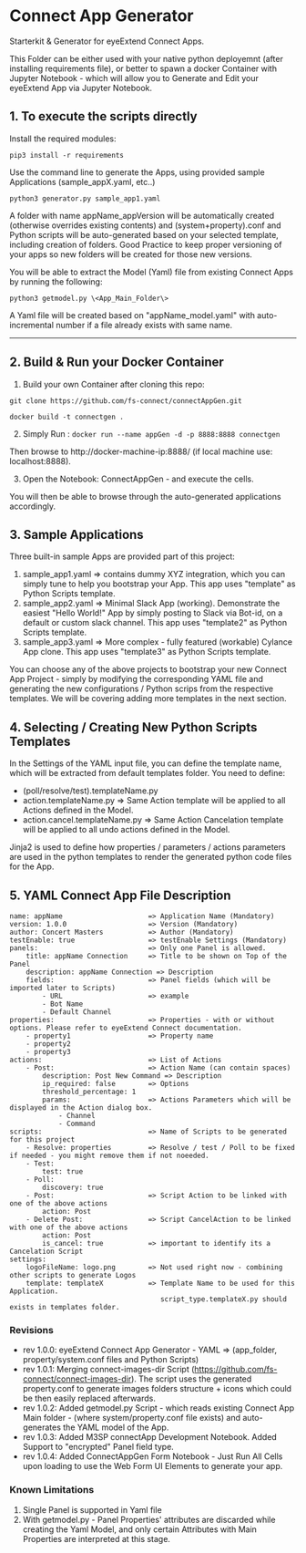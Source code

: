 # Connect App Generator
Starterkit & Generator for eyeExtend Connect Apps.   

This Folder can be either used with your native python deployemnt (after installing requirements file), or better to spawn a docker Container with Jupyter Notebook - which will allow you to Generate and Edit your eyeExtend App via Jupyter Notebook.

## 1. To execute the scripts directly

Install the required modules:

 `pip3 install -r requirements`

Use the command line to generate the Apps, using provided sample Applications (sample_appX.yaml, etc..)

 `python3 generator.py sample_app1.yaml`

A folder with name appName_appVersion will be automatically created (otherwise overrides existing contents) and (system+property).conf and Python scripts will be auto-generated based on your selected template, including creation of folders. Good Practice to keep proper versioning of your apps so new folders will be created for those new versions.

You will be able to extract the Model (Yaml) file from existing Connect Apps by running the following:

`python3 getmodel.py \<App_Main_Folder\>`

A Yaml file will be created based on "appName_model.yaml" with auto-incremental number if a file already exists with same name.

- - - -

## 2. Build & Run your Docker Container

1. Build your own Container after cloning this repo:

`git clone https://github.com/fs-connect/connectAppGen.git`

`docker build -t connectgen .`

2. Simply Run :
  `docker run --name appGen -d -p 8888:8888 connectgen`

 Then browse to http://docker-machine-ip:8888/ (if local machine use: localhost:8888).

3. Open the Notebook: ConnectAppGen - and execute the cells.

You will then be able to browse through the auto-generated applications accordingly.

## 3. Sample Applications

 Three built-in sample Apps are provided part of this project:

1. sample_app1.yaml => contains dummy XYZ integration, which you can simply tune to help you bootstrap your App. This app uses "template" as Python Scripts template.  
2. sample_app2.yaml => Minimal Slack App (working). Demonstrate the easiest "Hello World!" App by simply posting to Slack via Bot-id, on a default or custom slack channel. This app uses "template2" as Python Scripts template.
3. sample_app3.yaml => More complex - fully featured (workable) Cylance App clone. This app uses "template3" as Python Scripts template.

You can choose any of the above projects to bootstrap your new Connect App Project - simply by modifying the corresponding YAML file and generating the new configurations / Python scrips from the respective templates. We will be covering adding more templates in the next section.

## 4. Selecting / Creating New Python Scripts Templates

In the Settings of the YAML input file, you can define the template name, which will be extracted from default templates folder. You need to define:
  * (poll/resolve/test).templateName.py
  * action.templateName.py        => Same Action template will be applied to all Actions defined in the Model.
  * action.cancel.templateName.py => Same Action Cancelation template will be applied to all undo actions defined in the Model.

Jinja2 is used to define how properties / parameters / actions parameters are used in the python templates to render the generated python code files for the App.

## 5. YAML Connect App File Description

```
name: appName                     => Application Name (Mandatory)
version: 1.0.0                    => Version (Mandatory)
author: Concert Masters           => Author (Mandatory)
testEnable: true                  => testEnable Settings (Mandatory)
panels:                           => Only one Panel is allowed.
    title: appName Connection     => Title to be shown on Top of the Panel
    description: appName Connection => Description
    fields:                       => Panel fields (which will be imported later to Scripts)
        - URL                     => example  
        - Bot Name                
        - Default Channel         
properties:                       => Properties - with or without options. Please refer to eyeExtend Connect documentation.  
    - property1                   => Property name
    - property2
    - property3
actions:                          => List of Actions  
    - Post:                       => Action Name (can contain spaces)
        description: Post New Command => Description
        ip_required: false        => Options
        threshold_percentage: 1
        params:                   => Actions Parameters which will be displayed in the Action dialog box.  
            - Channel
            - Command
scripts:                          => Name of Scripts to be generated for this project
    - Resolve: properties         => Resolve / test / Poll to be fixed if needed - you might remove them if not noeeded.
    - Test:
        test: true
    - Poll:
        discovery: true
    - Post:                       => Script Action to be linked with one of the above actions
        action: Post
    - Delete Post:                => Script CancelAction to be linked with one of the above actions
        action: Post
        is_cancel: true           => important to identify its a Cancelation Script  
settings:
    logoFileName: logo.png        => Not used right now - combining other scripts to generate Logos  
    template: templateX           => Template Name to be used for this Application.
                                     script_type.templateX.py should exists in templates folder.
```

### Revisions

   - rev 1.0.0: eyeExtend Connect App Generator - YAML => (app_folder, property/system.conf files and Python Scripts)  
   - rev 1.0.1: Merging connect-images-dir Script (https://github.com/fs-connect/connect-images-dir).
                The script uses the generated property.conf to generate images folders structure + icons which could be then easily replaced afterwards.
   - rev 1.0.2: Added getmodel.py Script - which reads existing Connect App Main folder -
                (where system/property.conf file exists) and auto-generates the YAML model of the App.
   - rev 1.0.3: Added M3SP connectApp Development Notebook. Added Support to "encrypted" Panel field type.
   - rev 1.0.4: Added ConnectAppGen Form Notebook - Just Run All Cells upon loading to use the Web Form UI Elements to generate your app. 


### Known Limitations

 1. Single Panel is supported in Yaml file
 2. With getmodel.py - Panel Properties' attributes are discarded while creating the Yaml Model, and only certain Attributes with Main Properties are interpreted at this stage.   

